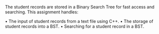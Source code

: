 The student records are stored in a Binary Search Tree for fast access and searching. This assignment handles:

•	The input of student records from a text file using C++. 
•	The storage of student records into a BST.
•	Searching for a student record in a BST.

